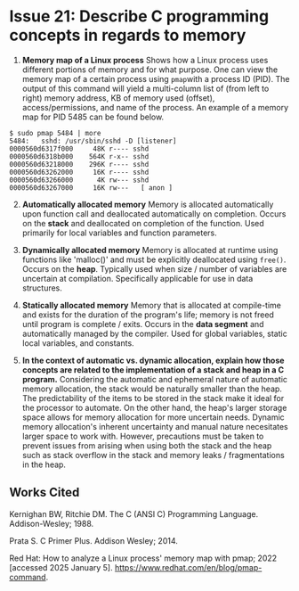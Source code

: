 # Issue 21: Describe C programming concepts in regards to memory
1. **Memory map of a Linux process**
Shows how a Linux process uses different portions of memory and for what purpose. One can view the memory map of a certain process using `pmap`with a process ID (PID). The output of this command will yield a multi-column list of (from left to right) memory address, KB of memory used (offset), access/permissions, and name of the process. An example of a memory map for PID 5485 can be found below.   
```shell
$ sudo pmap 5484 | more
5484:   sshd: /usr/sbin/sshd -D [listener]
0000560d6317f000     48K r---- sshd
0000560d6318b000    564K r-x-- sshd
0000560d63218000    296K r---- sshd
0000560d63262000     16K r---- sshd
0000560d63266000      4K rw--- sshd
0000560d63267000     16K rw---   [ anon ]
```
2. **Automatically allocated memory**
Memory is allocated automatically upon function call and deallocated automatically on completion. Occurs on the **stack**  and deallocated on completion of the function. Used primarily for local variables and function parameters.

3. **Dynamically allocated memory**
Memory is allocated at runtime using functions like 'malloc()' and must be explicitly deallocated using `free()`. Occurs on the **heap**. Typically used when size / number of variables are uncertain at compilation. Specifically applicable for use in data structures.  

4. **Statically allocated memory**
Memory that is allocated at compile-time and exists for the duration of the program's life; memory is not freed until program is complete / exits. Occurs in the **data segment** and automatically managed by the compiler. Used for global variables, static local variables, and constants.  

5. **In the context of automatic vs. dynamic allocation, explain how those concepts are related to the implementation of a stack and heap in a C program.**
Considering the automatic and ephemeral nature of automatic memory allocation, the stack would be naturally smaller than the heap. The predictability of the items to be stored in the stack make it ideal for the processor to automate. On the other hand, the heap's larger storage space allows for memory allocation for more uncertain needs. Dynamic memory allocation's inherent uncertainty and manual nature necesitates larger space to work with. However, precautions must be taken to prevent issues from arising when using both the stack and the heap such as stack overflow in the stack and memory leaks / fragmentations in the heap. 

## Works Cited
Kernighan BW, Ritchie DM. The C (ANSI C) Programming Language. Addison-Wesley; 1988.

Prata S. C Primer Plus. Addison Wesley; 2014.

Red Hat: How to analyze a Linux process' memory map with pmap; 2022 [accessed 2025 January 5]. https://www.redhat.com/en/blog/pmap-command.